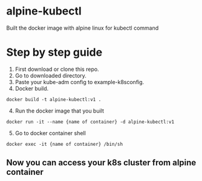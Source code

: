 # alpine-kubectl
Built the docker image with alpine linux for kubectl command

# Step by step guide
1. First download or clone this repo.
2. Go to downloaded directory.
3. Paste your kube-adm config to example-k8sconfig.
3. Docker build.
```
docker build -t alpine-kubectl:v1 .
```
4. Run the docker image that you built
```
docker run -it --name {name of container} -d alpine-kubectl:v1
```
5. Go to docker container shell
```
docker exec -it {name of container} /bin/sh
```
## Now you can access your k8s cluster from alpine container
